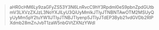 >aHR0cHM6Ly9zaGFyZS53Y3N6LnRvcC9hY3Rpdml0eS9pbnZpdGUtbmV3LXVzZXJzL3NoYXJlLyU3QiUyMmlkJTIyJTNBNTAwOTM2MSUyQyUyMm5pY2tuYW1lJTIyJTNBJTIyenp5JTIyJTdEP3Byb21vdGVDb2RlPXdmb28mZnJvbT1zaW5nbGVtZXNzYWdl
